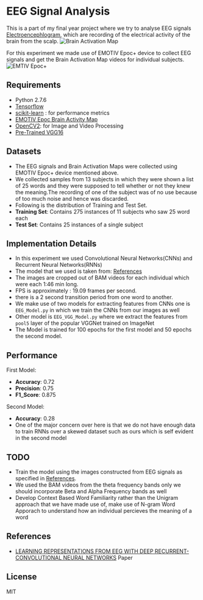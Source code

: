 # EEG Signal Analysis

This is a part of my final year project where we try to analyse EEG signals [Electroencephlogram][1], which are recording of the electrical activity of the brain from the scalp. 
![Brain Activation Map](https://www.emotiv.com/wp-content/uploads/2016/04/Brain_activity_1.png)

For this experiment we made use of EMOTIV Epoc+ device to collect EEG signals and get the Brain Activation Map videos for individual subjects.
![EMTIV Epoc+](https://i0.wp.com/emotiv.com/wp-content/uploads/2016/01/emotiv_epoc_01.jpg=250x250)

## Requirements
- Python 2.7.6
- [Tensorflow][2]
- [scikit-learn][3] : for performance metrics
- [EMOTIV Epoc Brain Activity Map][4]
- [OpenCV2][5]: for Image and Video Processing
- [Pre-Trained VGG16][6]

## Datasets
- The EEG signals and Brain Activation Maps were collected using EMOTIV Epoc+ device mentioned above.
- We collected samples from 13 subjects in which they were shown a list of 25 words and they were supposed to tell whether or not they knew the meaning.The recording of one of the subject was of no use because of too much noise and hence was discarded.
- Following is the distribution of Training and Test Set.
- <b>Training Set</b>: Contains 275 instances of 11 subjects who saw 25 word each
- <b>Test Set</b>: Contains 25 instances of a single subject

## Implementation Details
- In this experiment we used Convolutional Neural Networks(CNNs) and Recurrent Neural Networks(RNNs)
- The model that we used is taken from: [References][7]
- The images are cropped out of BAM videos for each individual which were each 1:46 min long.
- FPS is approximately : 19.09 frames per second.
- there is a 2 second transition period from one word to another.
- We make use of two models for extracting features from CNNs one is `EEG_Model.py` in which we train the CNNs from our images as well
- Other model is `EEG_VGG_Model.py` where we extract the features from `pool5` layer of the popular VGGNet trained on ImageNet
- The Model is trained for 100 epochs for the first model and 50 epochs the second model.

## Performance
First Model:
- <b>Accuracy</b>: 0.72
- <b>Precision</b>: 0.75
- <b>F1_Score</b>: 0.875

Second Model:
- <b>Accuracy</b>: 0.28
- One of the major concern over here is that we do not have enough data to train RNNs over a skewed dataset such as ours which is self evident in the second model

## TODO
- Train the model using the images constructed from EEG signals as specified in [References][7].
- We used the BAM videos from the theta frequency bands only we should incorporate Beta and Alpha Frequency bands as well
- Develop Context Based Word Familiarity rather than the Unigram approach that we have made use of, make use of N-gram Word Apporach to understand how an individual percieves the meaning of a word 

## References
- [LEARNING REPRESENTATIONS FROM EEG WITH DEEP RECURRENT-CONVOLUTIONAL NEURAL NETWORKS][7] Paper

## License
MIT


[1]:http://www.medicine.mcgill.ca/physio/vlab/biomed_signals/eeg_n.htm
[2]:https://github.com/tensorflow/tensorflow
[3]:http://scikit-learn.org/stable/index.html
[4]:https://www.emotiv.com/product/epoc-brain-activity-map/
[5]:https://github.com/opencv/opencv
[6]:https://github.com/machrisaa/tensorflow-vgg
[7]:https://arxiv.org/pdf/1511.06448v3.pdf
